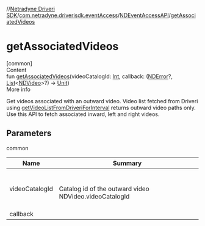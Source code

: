 //[Netradyne Driveri SDK](../../index.md)/[com.netradyne.driverisdk.eventAccess](../index.md)/[NDEventAccessAPI](index.md)/[getAssociatedVideos](get-associated-videos.md)



# getAssociatedVideos  
[common]  
Content  
fun [getAssociatedVideos](get-associated-videos.md)(videoCatalogId: [Int](https://kotlinlang.org/api/latest/jvm/stdlib/kotlin/-int/index.html), callback: ([NDError](../../com.netradyne.driverisdk/-n-d-error/index.md)?, [List](https://kotlinlang.org/api/latest/jvm/stdlib/kotlin.collections/-list/index.html)<[NDVideo](../../com.netradyne.driverisdk.video/-n-d-video/index.md)>?) -> [Unit](https://kotlinlang.org/api/latest/jvm/stdlib/kotlin/-unit/index.html))  
More info  


Get videos associated with an outward video. Video list fetched from Driveri using [getVideoListFromDriveriForInterval](get-video-list-from-driveri-for-interval.md) returns outward video paths only. Use this API to fetch associated inward, left and right videos.



## Parameters  
  
common  
  
|  Name|  Summary| 
|---|---|
| <a name="com.netradyne.driverisdk.eventAccess/NDEventAccessAPI/getAssociatedVideos/#kotlin.Int#kotlin.Function2[com.netradyne.driverisdk.NDError?,kotlin.collections.List[com.netradyne.driverisdk.video.NDVideo]?,kotlin.Unit]/PointingToDeclaration/"></a>videoCatalogId| <a name="com.netradyne.driverisdk.eventAccess/NDEventAccessAPI/getAssociatedVideos/#kotlin.Int#kotlin.Function2[com.netradyne.driverisdk.NDError?,kotlin.collections.List[com.netradyne.driverisdk.video.NDVideo]?,kotlin.Unit]/PointingToDeclaration/"></a><br><br>Catalog id of the outward video NDVideo.videoCatalogId<br><br>
| <a name="com.netradyne.driverisdk.eventAccess/NDEventAccessAPI/getAssociatedVideos/#kotlin.Int#kotlin.Function2[com.netradyne.driverisdk.NDError?,kotlin.collections.List[com.netradyne.driverisdk.video.NDVideo]?,kotlin.Unit]/PointingToDeclaration/"></a>callback| <a name="com.netradyne.driverisdk.eventAccess/NDEventAccessAPI/getAssociatedVideos/#kotlin.Int#kotlin.Function2[com.netradyne.driverisdk.NDError?,kotlin.collections.List[com.netradyne.driverisdk.video.NDVideo]?,kotlin.Unit]/PointingToDeclaration/"></a>
  
  




